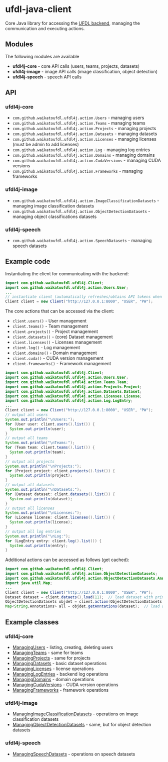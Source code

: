 # ufdl-java-client
Core Java library for accessing the [UFDL backend](https://github.com/waikato-ufdl/ufdl-backend), 
managing the communication and executing actions. 

## Modules

The following modules are available
* **ufdl4j-core** - core API calls (users, teams, projects, datasets)
* **ufdl4j-image** - image API calls (image classification, object detection)
* **ufdl4j-speech** - speech API calls

## API

### ufdl4j-core

* `com.github.waikatoufdl.ufdl4j.action.Users` - managing users
* `com.github.waikatoufdl.ufdl4j.action.Teams` - managing teams
* `com.github.waikatoufdl.ufdl4j.action.Projects` - managing projects
* `com.github.waikatoufdl.ufdl4j.action.Datasets` - managing datasets
* `com.github.waikatoufdl.ufdl4j.action.Licenses` - managing licenses (must be admin to add licenses)
* `com.github.waikatoufdl.ufdl4j.action.Log` - managing log entries
* `com.github.waikatoufdl.ufdl4j.action.Domains` - managing domains
* `com.github.waikatoufdl.ufdl4j.action.CudaVersions` - managing CUDA versions
* `com.github.waikatoufdl.ufdl4j.action.Frameworks` - managing frameworks

### ufdl4j-image

* `com.github.waikatoufdl.ufdl4j.action.ImageClassificationDatasets` - managing image classification datasets
* `com.github.waikatoufdl.ufdl4j.action.ObjectDetectionDatasets` - managing object classifications datasets

### ufdl4j-speech

* `com.github.waikatoufdl.ufdl4j.action.SpeechDatasets` - managing speech datasets

## Example code

Instantiating the client for communicating with the backend:

```java
import com.github.waikatoufdl.ufdl4j.Client;
import com.github.waikatoufdl.ufdl4j.action.Users.User;
...
// instantiate client (automatically refreshes/obtains API tokens when executing actions)
Client client = new Client("http://127.0.0.1:8000", "USER", "PW");
```

The core actions that can be accessed via the client:

* `client.users()` - User management
* `client.teams()` - Team management
* `client.projects()` - Project management
* `client.datasets()` - (core) Dataset management
* `client.licenses()` - Licenses management
* `client.log()` - Log management
* `client.domains()` - Domain management
* `client.cuda()` - CUDA version management
* `client.frameworks()` - Framework management

```java
import com.github.waikatoufdl.ufdl4j.Client;
import com.github.waikatoufdl.ufdl4j.action.Users.User;
import com.github.waikatoufdl.ufdl4j.action.Teams.Team;
import com.github.waikatoufdl.ufdl4j.action.Projects.Project;
import com.github.waikatoufdl.ufdl4j.action.Datasets.Dataset;
import com.github.waikatoufdl.ufdl4j.action.Licenses.License;
import com.github.waikatoufdl.ufdl4j.action.Log.LogEntry;
...
Client client = new Client("http://127.0.0.1:8000", "USER", "PW");
// output all users
System.out.println("\nUsers:");
for (User user: client.users().list()) {
  System.out.println(user);
}
// output all teams
System.out.println("\nTeams:");
for (Team team: client.teams().list()) {
  System.out.println(team);
}
// output all projects
System.out.println("\nProjects:");
for (Project project: client.projects().list()) {
  System.out.println(project);
}
// output all datasets
System.out.println("\nDatasets:");
for (Dataset dataset: client.datasets().list()) {
  System.out.println(dataset);
}
// output all licenses
System.out.println("\nLicenses:");
for (License license: client.licenses().list()) {
  System.out.println(license);
}
// output all log entries
System.out.println("\nLog:");
for (LogEntry entry: client.log().list()) {
  System.out.println(entry);
}
```

Additional actions can be accessed as follows (get cached):

```java
import com.github.waikatoufdl.ufdl4j.Client;
import com.github.waikatoufdl.ufdl4j.action.ObjectDetectionDatasets;
import com.github.waikatoufdl.ufdl4j.action.ObjectDetectionDatasets.Annotations;
import java.util.Map;
...
Client client = new Client("http://127.0.0.1:8000", "USER", "PW");
Dataset dataset = client.dataets().load(11);  // load dataset with primary key (PK) 11
ObjectDetectionDatasets objdet = client.action(ObjectDetectionDatasets.class);
Map<String,Annotations> all = objdet.getAnntations(dataset);  // load annotations for all images in dataset
```

## Example classes

### ufdl4j-core

* [ManagingUsers](ufdl4j-core/src/main/java/com/github/waikatoufdl/ufdl4j/examples/ManagingUsers.java) - listing, creating, deleting users
* [ManagingTeams](ufdl4j-core/src/main/java/com/github/waikatoufdl/ufdl4j/examples/ManagingTeams.java) - same for teams
* [ManagingProjects](ufdl4j-core/src/main/java/com/github/waikatoufdl/ufdl4j/examples/ManagingProjects.java) - same for projects
* [ManagingDatasets](ufdl4j-core/src/main/java/com/github/waikatoufdl/ufdl4j/examples/ManagingDatasets.java) - basic dataset operations
* [ManagingLicenses](ufdl4j-core/src/main/java/com/github/waikatoufdl/ufdl4j/examples/ManagingLicenses.java) - license operations
* [ManagingLogEntries](ufdl4j-core/src/main/java/com/github/waikatoufdl/ufdl4j/examples/ManagingLogEntries.java) - backend log operations
* [ManagingDomains](ufdl4j-core/src/main/java/com/github/waikatoufdl/ufdl4j/examples/ManagingDomains.java) - domain operations
* [ManagingCudaVersions](ufdl4j-core/src/main/java/com/github/waikatoufdl/ufdl4j/examples/ManagingCudaVersions.java) - CUDA version operations
* [ManagingFrameworks](ufdl4j-core/src/main/java/com/github/waikatoufdl/ufdl4j/examples/ManagingCudaVersions.java) - framework operations

### ufdl4j-image

* [ManagingImageClassificationDatasets](ufdl4j-image/src/main/java/com/github/waikatoufdl/ufdl4j/examples/ManagingImageClassificationDatasets.java) - operations on image classification datasets
* [ManagingObjectDetectionDatasets](ufdl4j-image/src/main/java/com/github/waikatoufdl/ufdl4j/examples/ManagingObjectDetectionDatasets.java) - same, but for object detection datasets

### ufdl4j-speech

* [ManagingSpeechDatasets](ufdl4j-speech/src/main/java/com/github/waikatoufdl/ufdl4j/examples/ManagingSpeechDatasets.java) - operations on speech datasets
